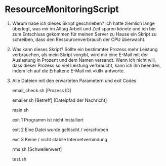 # ResourceMonitoringScript

1)	Warum habe ich dieses Skript geschrieben?
    Ich hatte ziemlich lange überlegt, was mir im Alltag Arbeit und Zeit sparen könnte und ich bin zum Entschluss gekommen für                               meinen Server zu Hause ein Skript zu schreiben, dass den Ressourcenverbrauch der CPU überwacht. 
    
2)	Was kann dieses Skript?
Sollte ein bestimmter Prozess mehr Leistung verbrauchen, als mein Skript vorgibt, wird mir eine E-Mail mit der Auslastung in Prozent und dem Namen versandt. Wenn ich nicht will, dass dieser Prozess so viel Leistung verbraucht, kann ich ihn beenden, indem ich auf die Erhaltene E-Mail mit «kill» antworte.

4)	Alle Dateien mit den erwarteten Parametern und exit Codes

	email_check.sh [Prozess ID] 

	emailer.sh [Betreff] [Dateipfad der Nachricht]

	main.sh

	exit 1	Programm ist nicht installiert

	exit 2	Eine Datei wurde gelöscht / verschoben

	exit 3	Keine / nicht stabile Internetverbindung

	rms.sh [Schwellenwert]

	test.sh
